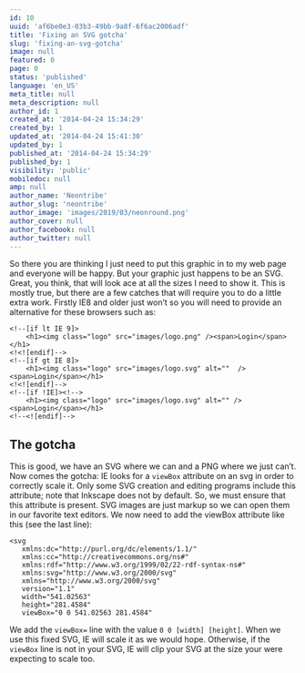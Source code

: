 ```yaml
---
id: 10
uuid: 'af6be0e3-03b3-49bb-9a8f-6f6ac2006adf'
title: 'Fixing an SVG gotcha'
slug: 'fixing-an-svg-gotcha'
image: null
featured: 0
page: 0
status: 'published'
language: 'en_US'
meta_title: null
meta_description: null
author_id: 1
created_at: '2014-04-24 15:34:29'
created_by: 1
updated_at: '2014-04-24 15:41:30'
updated_by: 1
published_at: '2014-04-24 15:34:29'
published_by: 1
visibility: 'public'
mobiledoc: null
amp: null
author_name: 'Neontribe'
author_slug: 'neontribe'
author_image: 'images/2019/03/neonround.png'
author_cover: null
author_facebook: null
author_twitter: null
---
```


So there you are thinking I just need to put this graphic in to my web page and everyone will be happy. But your graphic just happens to be an SVG. Great, you think, that will look ace at all the sizes I need to show it. This is mostly true, but there are a few catches that will require you to do a little extra work. Firstly IE8 and older just won’t so you will need to provide an alternative for these browsers such as:

```
<!--[if lt IE 9]>
    <h1><img class="logo" src="images/logo.png" /><span>Login</span></h1>
<!<![endif]-->
<!--[if gt IE 8]>
    <h1><img class="logo" src="images/logo.svg" alt=""  /><span>Login</span></h1>
<!<![endif]-->
<!--[if !IE]><!-->
    <h1><img class="logo" src="images/logo.svg" alt="" /><span>Login</span></h1>
<!--<![endif]-->

```

## The gotcha

This is good, we have an SVG where we can and a PNG where we just can’t. Now comes the gotcha: IE looks for a `viewBox` attribute on an svg in order to correctly scale it. Only some SVG creation and editing programs include this attribute; note that Inkscape does not by default. So, we must ensure that this attribute is present. SVG images are just markup so we can open them in our favorite text editors. We now need to add the viewBox attribute like this (see the last line):

```
<svg
   xmlns:dc="http://purl.org/dc/elements/1.1/"
   xmlns:cc="http://creativecommons.org/ns#"
   xmlns:rdf="http://www.w3.org/1999/02/22-rdf-syntax-ns#"
   xmlns:svg="http://www.w3.org/2000/svg"
   xmlns="http://www.w3.org/2000/svg"
   version="1.1"
   width="541.02563"
   height="281.4584"
   viewBox="0 0 541.02563 281.4584"
```

We add the `viewBox=` line with the value `0 0 [width] [height]`. When we use this fixed SVG, IE will scale it as we would hope. Otherwise, if the `viewBox` line is not in your SVG, IE will clip your SVG at the size your were expecting to scale too.
